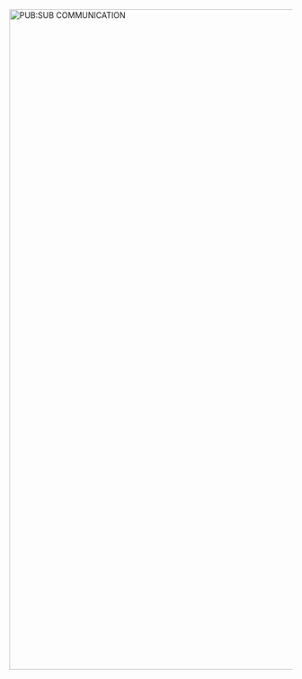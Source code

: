 <img width="1175" alt="PUB:SUB COMMUNICATION" src="https://github.com/biancamittu/180DA-WarmUp/assets/105739817/a9b1d955-bd9f-4fe6-81cc-598455c816e5">

